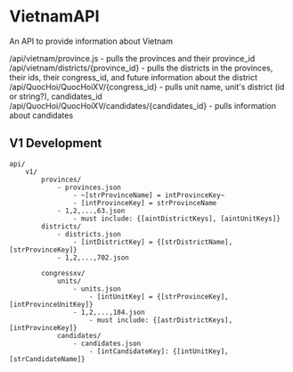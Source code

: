 # VietnamAPI
An API to provide information about Vietnam

/api/vietnam/province.js - pulls the provinces and their province_id
/api/vietnam/districts/{province_id} - pulls the districts in the provinces, their ids, their congress_id, and future information about the district
/api/QuocHoi/QuocHoiXV/{congress_id} - pulls unit name, unit's district (id or string?), candidates_id
/api/QuocHoi/QuocHoiXV/candidates/{candidates_id} - pulls information about candidates

## V1 Development
```
api/
	v1/
		provinces/
			- provinces.json
				- ~[strProvinceName] = intProvinceKey~
				- [intProvinceKey] = strProvinceName
			- 1,2,...,63.json
				- must include: {[aintDistrictKeys], [aintUnitKeys]}	
		districts/
			- districts.json
				- [intDistrictKey] = {[strDistrictName], [strProvinceKey]}
			- 1,2,...,702.json

		congressxv/
			units/
				- units.json
					- [intUnitKey] = {[strProvinceKey], [intProvinceUnitKey]}
				- 1,2,...,184.json
                    - must include: {[astrDistrictKeys], [intProvinceKey]}
			candidates/
				- candidates.json
					- [intCandidateKey]: {[intUnitKey], [strCandidateName]}
```